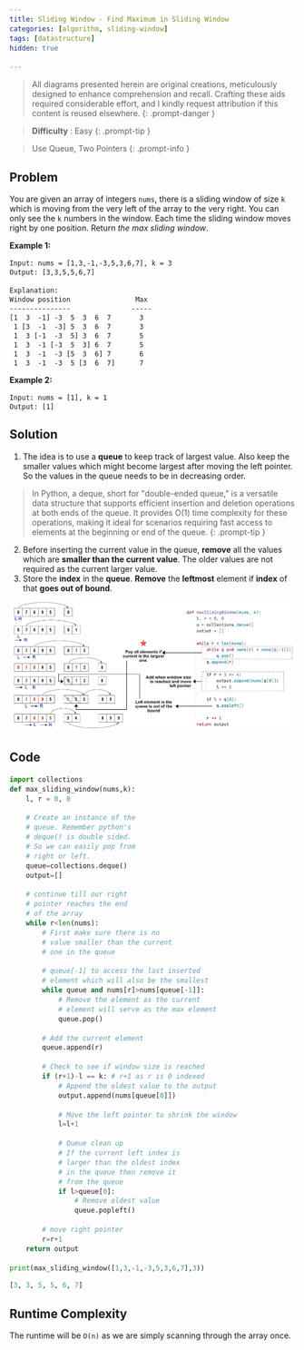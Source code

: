 ```yaml
---
title: Sliding Window - Find Maximum in Sliding Window
categories: [algorithm, sliding-window]
tags: [datastructure]
hidden: true

---
```


> All diagrams presented herein are original creations, meticulously designed to enhance comprehension and recall. Crafting these aids required considerable effort, and I kindly request attribution if this content is reused elsewhere.
{: .prompt-danger }

> **Difficulty** :  Easy
{: .prompt-tip }

> Use Queue, Two Pointers 
{: .prompt-info }


## Problem

You are given an array of integers `nums`, there is a sliding window of size `k` which is moving from the very left of the array to the very right. You can only see the `k` numbers in the window. Each time the sliding window moves right by one position. Return *the max sliding window*.

**Example 1:**

```
Input: nums = [1,3,-1,-3,5,3,6,7], k = 3
Output: [3,3,5,5,6,7]

Explanation: 
Window position                Max
---------------               -----
[1  3  -1] -3  5  3  6  7       3
 1 [3  -1  -3] 5  3  6  7       3
 1  3 [-1  -3  5] 3  6  7       5
 1  3  -1 [-3  5  3] 6  7       5
 1  3  -1  -3 [5  3  6] 7       6
 1  3  -1  -3  5 [3  6  7]      7
```

**Example 2:**

```
Input: nums = [1], k = 1
Output: [1]
```

## Solution

1.	The idea is to use a **queue** to keep track of largest value. Also keep the smaller values which might become largest after moving the left pointer. So the values in the queue needs to be in decreasing order.

> In Python, a deque, short for "double-ended queue," is a versatile data structure that supports efficient insertion and deletion operations at both ends of the queue. It provides O(1) time complexity for these operations, making it ideal for scenarios requiring fast access to elements at the beginning or end of the queue. 
{: .prompt-tip }

2.	Before inserting the current value in the queue, **remove** all the values which are **smaller than the current value**. The older values are not required as the current larger value.
2.	Store the **index** in the **queue**. **Remove** the **leftmost** element if **index** of that **goes out of bound**.

![image-20240405134122647](../assets/img/image-20240405134122647.jpg)

## Code

```python
import collections
def max_sliding_window(nums,k):
    l, r = 0, 0
    
    # Create an instance of the 
    # queue. Remember python's 
    # deque() is double sided. 
    # So we can easily pop from
    # right or left. 
    queue=collections.deque()
    output=[]
    
    # continue till our right 
    # pointer reaches the end
    # of the array
    while r<len(nums):
        # First make sure there is no 
        # value smaller than the current 
        # one in the queue
        
        # queue[-1] to access the last inserted 
        # element which will also be the smallest
        while queue and nums[r]>nums[queue[-1]]:
            # Remove the element as the current
            # element will serve as the max element
            queue.pop()
            
        # Add the current element
        queue.append(r)
        
        # Check to see if window size is reached
        if (r+1)-l == k: # r+1 as r is 0 indexed
            # Append the oldest value to the output
            output.append(nums[queue[0]])

            # Move the left pointer to shrink the window
            l=l+1

            # Queue clean up
            # If the current left index is 
            # larger than the oldest index 
            # in the queue then remove it 
            # from the queue
            if l>queue[0]:
                # Remove oldest value
                queue.popleft()

        # move right pointer
        r=r+1
    return output        
        
print(max_sliding_window([1,3,-1,-3,5,3,6,7],3))
```

```python
[3, 3, 5, 5, 6, 7]
```

## Runtime Complexity

The runtime will be `O(n)` as we are simply scanning through the array once.
